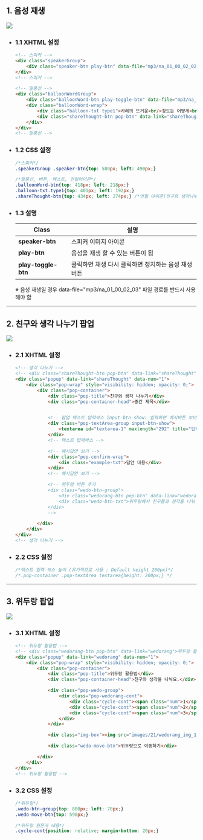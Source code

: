 ## 1. 음성 재생

<img src="https://user-images.githubusercontent.com/95833863/180592026-37e74429-35ca-4d8a-a938-18b68891977e.jpg">

* ### 1.1 XHTML 설정
    ```html
    <!-- 스피커 -->
    <div class="speakerGroup">
        <div class="speaker-btn play-btn" data-file="mp3/na_01_00_02_02" data-num="1" title="음성"></div>
    </div>
    <!-- 스피커 -->
    ```
    
    ```html
    <!-- 말풍선 -->
    <div class="balloonWordGroup">
        <div class="balloonWord-btn play-toggle-btn" data-file="mp3/na_01_00_02_03"></div>
        <div class="balloonWord-wrap">
            <div class="balloon-txt type1">카레의 뜨거운<br/>정도는 어떻게<br/>알 수 있을까요?</div>
            <div class="shareThought-btn pop-btn" data-link="shareThought" data-num="1"></div>
        </div>
    </div>
    <!-- 말풍선 -->
    ```

* ### 1.2 CSS 설정
    ```CSS
    /*스피커*/
    .speakerGroup .speaker-btn{top: 580px; left: 490px;}
    
    /*말풍선, 버튼, 텍스트, 연필아이콘*/
    .balloonWord-btn{top: 418px; left: 218px;}
    .balloon-txt.type1{top: 401px; left: 192px;}
    .shareThought-btn{top: 434px; left: 274px;} /*연필 아이콘(친구와 생각나누기)*/
    ```

* ### 1.3 설명

  |Class|설명|
  |--|--|
  |**speaker-btn**|스피커 이미지 아이콘|
  |**play-btn**|음성을 재생 할 수 있는 버튼이 됨|
  |**play-toggle-btn**|클릭하면 재생 다시 클릭하면 정지하는 음성 재생 버튼|
   
  ※ 음성 재생일 경우 data-file="mp3/na_01_00_02_03" 파일 경로를 반드시 사용 해야 함

***

## 2. 친구와 생각 나누기 팝업

<img src="https://user-images.githubusercontent.com/95833863/180592476-a83e3ef5-3705-4eb9-80e6-3b083f586487.jpg">

* ### 2.1 XHTML 설정
    ```html
    <!-- 생각 나누기 -->
    <!-- <div class="shareThought-btn pop-btn" data-link="shareThought"></div> --> <!-- 생각 나누기  버튼 -->
    <div class="popup" data-link="shareThought" data-num="1">
        <div class="pop-wrap" style="visibility: hidden; opacity: 0;">
            <div class="pop-container">
                <div class="pop-title">친구와 생각 나누기</div>
                <div class="pop-container-head">중간 제목</div>


                <!-- 팝업 텍스트 입력박스 input-btn-show: 입력하면 예시버튼 보이기 -->
                <div class="pop-textArea-group input-btn-show">
                    <textarea id="textarea-1" maxlength="292" title="입력" placeholder="내용을 입력하세요."></textarea>
                </div>
                <!-- 텍스트 입력박스 -->

                <!-- 예시답안 보기 -->
                <div class="pop-confirm-wrap">
                    <div class="example-txt">답안 내용</div>
                </div>
                <!-- 예시답안 보기 -->

                <!-- 위두랑 버튼 추가
                <div class="wedo-btn-group">
                    <div class="wedorang-btn pop-btn" data-link="wedorang" data-num="1">위두랑 활용법</div>
                    <div class="wedo-btn-txt">위두랑에서 친구들과 생각을 나눠 보세요.</div>
                </div>
                -->

            </div>
        </div>
    </div>
    <!-- 생각 나누기 -->
    ```
    
* ### 2.2 CSS 설정
    ```CSS
    /*텍스트 입력 박스 높이 (유기적으로 사용 : Default height 200px)*/
    /*.pop-container .pop-textArea textarea{height: 200px;} */
    ```

***

## 3. 위두랑 팝업

<img src="https://user-images.githubusercontent.com/95833863/180592490-e4854ede-132e-4be7-bcef-b883596084b3.jpg">

* ### 3.1 XHTML 설정
    ```html
    <!-- 위두랑 활용법 -->
    <!-- <div class="wedorang-btn pop-btn" data-link="wedorang">위두랑 활용법</div> --> <!-- 위두랑 팝업 버튼 -->
    <div class="popup" data-link="wedorang" data-num="1">
        <div class="pop-wrap" style="visibility: hidden; opacity: 0;">
            <div class="pop-container">
                <div class="pop-title">위두랑 활용법</div>
                <div class="pop-container-head">친구와 생각을 나눠요.</div>

                <div class="pop-wedo-group">
                    <div class="pop-wedorang-cont">
                        <div class="cycle-cont"><span class="num">1</span>내용</div>
                        <div class="cycle-cont"><span class="num">2</span>내용</div>
                        <div class="cycle-cont"><span class="num">3</span>내용</div>
                    </div>
                </div>

                <div class="img-box"><img src="images/21/wedorang_img_1.png" /></div>

                <div class="wedo-move-btn">위두랑으로 이동하기</div>

            </div>
        </div>
    </div>
    <!-- 위두랑 활용법 -->
    ```

* ### 3.2 CSS 설정
    ```CSS
    /*위두랑*/
    .wedo-btn-group{top: 800px; left: 70px;}
    .wedo-move-btn{top: 590px;} 
    
    /*위두랑 원문자 내용*/
    .cycle-cont{position: relative; margin-bottom: 20px;}
    ```


















